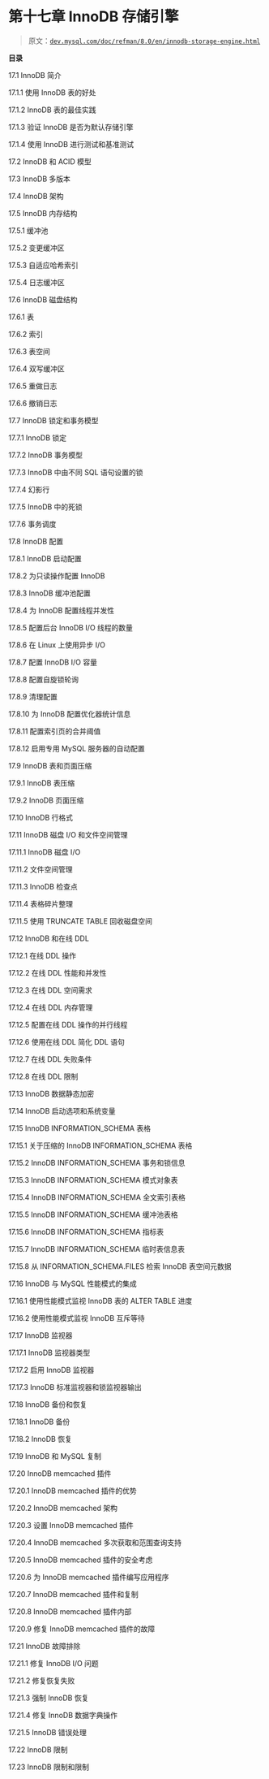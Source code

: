 # 第十七章 InnoDB 存储引擎

> 原文：[`dev.mysql.com/doc/refman/8.0/en/innodb-storage-engine.html`](https://dev.mysql.com/doc/refman/8.0/en/innodb-storage-engine.html)

**目录**

17.1 InnoDB 简介

17.1.1 使用 InnoDB 表的好处

17.1.2 InnoDB 表的最佳实践

17.1.3 验证 InnoDB 是否为默认存储引擎

17.1.4 使用 InnoDB 进行测试和基准测试

17.2 InnoDB 和 ACID 模型

17.3 InnoDB 多版本

17.4 InnoDB 架构

17.5 InnoDB 内存结构

17.5.1 缓冲池

17.5.2 变更缓冲区

17.5.3 自适应哈希索引

17.5.4 日志缓冲区

17.6 InnoDB 磁盘结构

17.6.1 表

17.6.2 索引

17.6.3 表空间

17.6.4 双写缓冲区

17.6.5 重做日志

17.6.6 撤销日志

17.7 InnoDB 锁定和事务模型

17.7.1 InnoDB 锁定

17.7.2 InnoDB 事务模型

17.7.3 InnoDB 中由不同 SQL 语句设置的锁

17.7.4 幻影行

17.7.5 InnoDB 中的死锁

17.7.6 事务调度

17.8 InnoDB 配置

17.8.1 InnoDB 启动配置

17.8.2 为只读操作配置 InnoDB

17.8.3 InnoDB 缓冲池配置

17.8.4 为 InnoDB 配置线程并发性

17.8.5 配置后台 InnoDB I/O 线程的数量

17.8.6 在 Linux 上使用异步 I/O

17.8.7 配置 InnoDB I/O 容量

17.8.8 配置自旋锁轮询

17.8.9 清理配置

17.8.10 为 InnoDB 配置优化器统计信息

17.8.11 配置索引页的合并阈值

17.8.12 启用专用 MySQL 服务器的自动配置

17.9 InnoDB 表和页面压缩

17.9.1 InnoDB 表压缩

17.9.2 InnoDB 页面压缩

17.10 InnoDB 行格式

17.11 InnoDB 磁盘 I/O 和文件空间管理

17.11.1 InnoDB 磁盘 I/O

17.11.2 文件空间管理

17.11.3 InnoDB 检查点

17.11.4 表格碎片整理

17.11.5 使用 TRUNCATE TABLE 回收磁盘空间

17.12 InnoDB 和在线 DDL

17.12.1 在线 DDL 操作

17.12.2 在线 DDL 性能和并发性

17.12.3 在线 DDL 空间需求

17.12.4 在线 DDL 内存管理

17.12.5 配置在线 DDL 操作的并行线程

17.12.6 使用在线 DDL 简化 DDL 语句

17.12.7 在线 DDL 失败条件

17.12.8 在线 DDL 限制

17.13 InnoDB 数据静态加密

17.14 InnoDB 启动选项和系统变量

17.15 InnoDB INFORMATION_SCHEMA 表格

17.15.1 关于压缩的 InnoDB INFORMATION_SCHEMA 表格

17.15.2 InnoDB INFORMATION_SCHEMA 事务和锁信息

17.15.3 InnoDB INFORMATION_SCHEMA 模式对象表

17.15.4 InnoDB INFORMATION_SCHEMA 全文索引表格

17.15.5 InnoDB INFORMATION_SCHEMA 缓冲池表格

17.15.6 InnoDB INFORMATION_SCHEMA 指标表

17.15.7 InnoDB INFORMATION_SCHEMA 临时表信息表

17.15.8 从 INFORMATION_SCHEMA.FILES 检索 InnoDB 表空间元数据

17.16 InnoDB 与 MySQL 性能模式的集成

17.16.1 使用性能模式监视 InnoDB 表的 ALTER TABLE 进度

17.16.2 使用性能模式监视 InnoDB 互斥等待

17.17 InnoDB 监视器

17.17.1 InnoDB 监视器类型

17.17.2 启用 InnoDB 监视器

17.17.3 InnoDB 标准监视器和锁监视器输出

17.18 InnoDB 备份和恢复

17.18.1 InnoDB 备份

17.18.2 InnoDB 恢复

17.19 InnoDB 和 MySQL 复制

17.20 InnoDB memcached 插件

17.20.1 InnoDB memcached 插件的优势

17.20.2 InnoDB memcached 架构

17.20.3 设置 InnoDB memcached 插件

17.20.4 InnoDB memcached 多次获取和范围查询支持

17.20.5 InnoDB memcached 插件的安全考虑

17.20.6 为 InnoDB memcached 插件编写应用程序

17.20.7 InnoDB memcached 插件和复制

17.20.8 InnoDB memcached 插件内部

17.20.9 修复 InnoDB memcached 插件的故障

17.21 InnoDB 故障排除

17.21.1 修复 InnoDB I/O 问题

17.21.2 修复恢复失败

17.21.3 强制 InnoDB 恢复

17.21.4 修复 InnoDB 数据字典操作

17.21.5 InnoDB 错误处理

17.22 InnoDB 限制

17.23 InnoDB 限制和限制
